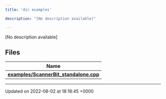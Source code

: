 ```yaml
---
title: 'dir examples'

description: "[No description available]"

---
```







[No description available]

## Files

| Name           |
| -------------- |
| **[examples/ScannerBit_standalone.cpp](/documentation/code/darkbit_development/files/scannerbit__standalone_8cpp/#file-scannerbit-standalone.cpp)**  |






-------------------------------

Updated on 2022-08-02 at 18:18:45 +0000
